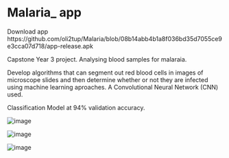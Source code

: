 # Malaria_ app

<p>Download app https://github.com/oli2tup/Malaria/blob/08b14abb4b1a8f036bd35d7055ce9e3cca07d718/app-release.apk</p>

  Capstone Year 3 project. 
Analysing blood samples for malaraia. 

Develop algorithms that can segment out red blood cells in images of microscope slides and then determine whether or not they are infected using machine learning aproaches.
A Convolutional Neural Network (CNN) used.

Classification Model at 94% validation accuracy.

![image](https://user-images.githubusercontent.com/25754048/142043584-40cb606a-e9f4-40d4-9099-a2c2cda3f4a6.png)

![image](https://user-images.githubusercontent.com/25754048/142043618-5e335372-21cb-4670-b486-c9b3b12164ea.png)

![image](https://user-images.githubusercontent.com/25754048/142043647-bfd77182-2720-4bd5-95f2-ca7efab6559f.png)
